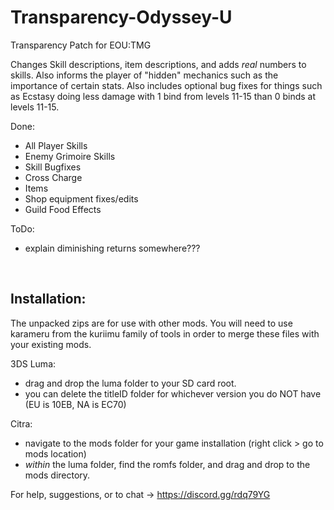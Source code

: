 # Transparency-Odyssey-U
Transparency Patch for EOU:TMG


Changes Skill descriptions, item descriptions, and adds *real* numbers to skills. Also informs the player of "hidden" mechanics such as the importance of certain stats.
Also includes optional bug fixes for things such as Ecstasy doing less damage with 1 bind from levels 11-15 than 0 binds at levels 11-15.

Done:
 - All Player Skills
 - Enemy Grimoire Skills
 - Skill Bugfixes
 - Cross Charge
 - Items
 - Shop equipment fixes/edits
 - Guild Food Effects

ToDo:
 - explain diminishing returns somewhere???

&nbsp;

## Installation: 
The unpacked zips are for use with other mods. You will need to use karameru from the kuriimu family of tools in order to merge these files with your existing mods.


3DS Luma:
 - drag and drop the luma folder to your SD card root. 
 - you can delete the titleID folder for whichever version you do NOT have (EU is 10EB, NA is EC70)


Citra: 
 - navigate to the mods folder for your game installation (right click > go to mods location)
 - *within* the luma folder, find the romfs folder, and drag and drop to the mods directory.


For help, suggestions, or to chat -> https://discord.gg/rdq79YG
